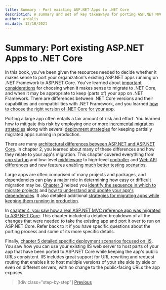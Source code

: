 ```yaml
---
title: Summary - Port existing ASP.NET Apps to .NET Core
description: A summary and set of key takeaways for porting ASP.NET MVC and Web API 2 apps to ASP.NET Core.
author: ardalis
ms.date: 12/10/2021
---
```


# Summary: Port existing ASP.NET Apps to .NET Core

In this book, you've been given the resources needed to decide whether it makes sense to port your organization's existing ASP.NET apps running on .NET Framework to ASP.NET Core. You've learned about [important considerations](migration-considerations.md) for choosing when it makes sense to migrate to .NET Core, and when it may be appropriate to keep (parts of) your app on .NET Framework. There are differences between .NET Core versions and their capabilities and compatibilities with .NET Framework, and you learned [how to choose the right version of .NET Core for your app](choose-net-core-version.md).

Porting a large app often entails a fair amount of risk and effort. You learned how to mitigate this risk by employing one or more [incremental migration strategies](incremental-migration-strategies.md) along with several [deployment strategies](deployment-strategies.md) for keeping partially migrated apps running in production.

There are many [architectural differences between ASP.NET and ASP.NET Core](architectural-differences.md). In chapter 2, you learned about many of these differences and how they relate to your app's migration. This chapter covered everything from [app startup](app-startup-differences.md) and low-level [middleware](middleware-modules-handlers.md) to high-level [controller](controller-differences.md) and [Web API differences](webapi-differences.md) and new features enabling [much better testing scenarios](testing-differences.md).

Large apps are often comprised of many projects and packages, and dependencies can play a major role in determining how easy or difficult migration may be. [Chapter 3](migrate-large-solutions.md) helped you [identify the sequence in which to migrate projects](identify-migration-sequence.md) and [how to understand and update your app's dependencies](understand-update-dependencies.md). It also detailed additional [strategies for migrating apps while keeping them running in production](strategies-migrating-in-production.md).

In [chapter 4, you saw how a real ASP.NET MVC reference app was migrated to ASP.NET Core](example-migration-eshop.md). This chapter included a detailed breakdown of all the changes that were needed to take the existing app and port it over to run on ASP.NET Core. Refer back to it if you have specific questions about the porting process and some of its more specific details.

Finally, [chapter 5 detailed specific deployment scenarios focused on IIS](deployment-scenarios.md). You saw how you can use your existing IIS web server to host parts of your app that have been ported to ASP.NET Core while keeping the app's public URLs consistent. IIS includes great support for URL rewriting and request routing that enables it to host multiple versions of your site side by side or even on different servers, with no change to the public-facing URLs the app exposes.

>[!div class="step-by-step"]
>[Previous](deployment-scenarios.md)
